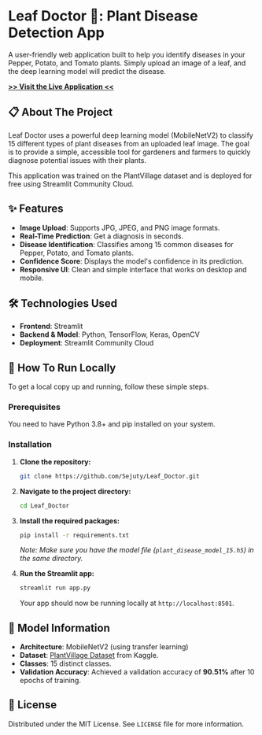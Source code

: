# Leaf Doctor 🌿: Plant Disease Detection App

[](https://leafdoctor.streamlit.app/)
[](https://www.python.org/)
[](https://opensource.org/licenses/MIT)

A user-friendly web application built to help you identify diseases in your Pepper, Potato, and Tomato plants. Simply upload an image of a leaf, and the deep learning model will predict the disease.

**[\>\> Visit the Live Application \<\<](https://leafdoctor.streamlit.app/)**

## 📋 About The Project

Leaf Doctor uses a powerful deep learning model (MobileNetV2) to classify 15 different types of plant diseases from an uploaded leaf image. The goal is to provide a simple, accessible tool for gardeners and farmers to quickly diagnose potential issues with their plants.

This application was trained on the PlantVillage dataset and is deployed for free using Streamlit Community Cloud.

## ✨ Features

  * **Image Upload**: Supports JPG, JPEG, and PNG image formats.
  * **Real-Time Prediction**: Get a diagnosis in seconds.
  * **Disease Identification**: Classifies among 15 common diseases for Pepper, Potato, and Tomato plants.
  * **Confidence Score**: Displays the model's confidence in its prediction.
  * **Responsive UI**: Clean and simple interface that works on desktop and mobile.

## 🛠️ Technologies Used

  * **Frontend**: Streamlit
  * **Backend & Model**: Python, TensorFlow, Keras, OpenCV
  * **Deployment**: Streamlit Community Cloud

## 🚀 How To Run Locally

To get a local copy up and running, follow these simple steps.

### Prerequisites

You need to have Python 3.8+ and pip installed on your system.

### Installation

1.  **Clone the repository:**

    ```sh
    git clone https://github.com/Sejuty/Leaf_Doctor.git
    ```

2.  **Navigate to the project directory:**

    ```sh
    cd Leaf_Doctor
    ```

3.  **Install the required packages:**

    ```sh
    pip install -r requirements.txt
    ```

    *Note: Make sure you have the model file (`plant_disease_model_15.h5`) in the same directory.*

4.  **Run the Streamlit app:**

    ```sh
    streamlit run app.py
    ```

    Your app should now be running locally at `http://localhost:8501`.

## 🧠 Model Information

  * **Architecture**: MobileNetV2 (using transfer learning)
  * **Dataset**: [PlantVillage Dataset](https://www.kaggle.com/datasets/emmarex/plantdisease) from Kaggle.
  * **Classes**: 15 distinct classes.
  * **Validation Accuracy**: Achieved a validation accuracy of **90.51%** after 10 epochs of training.

## 📄 License

Distributed under the MIT License. See `LICENSE` file for more information.
